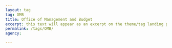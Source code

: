 ```yaml
---
layout: tag
tag: OMB
title: Office of Management and Budget
excerpt: this text will appear as an excerpt on the theme/tag landing page
permalink: /tags/OMB/
agency:

---
```

